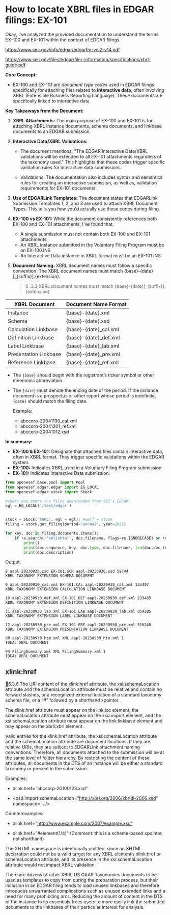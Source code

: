 # How to locate XBRL files in EDGAR filings: EX-101

Okay, I've analyzed the provided documentation to understand the terms EX-100 and EX-101 within the context of EDGAR filings.

https://www.sec.gov/info/edgar/edgarfm-vol2-v14.pdf

https://www.sec.gov/files/edgar/filer-information/specifications/xbrl-guide.pdf

**Core Concept:**

*   EX-100 and EX-101 are *document type codes* used in EDGAR filings specifically for attaching files related to **interactive data**, often involving XBRL (Extensible Business Reporting Language). These documents are specifically linked to interactive data.

**Key Takeaways from the Document:**

1.  **XBRL Attachments:** The main purpose of EX-100 and EX-101 is for attaching XBRL instance documents, schema documents, and linkbase documents to an EDGAR submission.

2.  **Interactive Data/XBRL Validations:**

    *   The document mentions, "The EDGAR Interactive Data/XBRL validations will be extended to all EX-101 attachments regardless of the taxonomy used." This highlights that these codes trigger specific validation rules for interactive data submissions.

    *  Validations:  The documentation also includes syntax and semantics rules for creating an interactive submission, as well as, validation requirements for EX-101 documents.

3.  **Use of EDGARLink Templates:** The document states that EDGARLink Submission Templates 1, 2, and 3 are used to attach XBRL Document Types. This tells you *how* you'd actually use these codes during filing.

4.  **EX-100 vs EX-101:** While the document consistently references both EX-100 and EX-101 attachments, I've found that:

    * A single submission must not contain both EX-100 and EX-101 attachments.
    * An XBRL instance submitted in the Voluntary Filing Program must be an EX-100.INS
    * An Interactive Data instance in XBRL format must be an EX-101.INS

5.  **Document Naming:** XBRL document names must follow a specific convention. The XBRL document names must match {base}-{date}[_{suffix}].{extension}.
    >6 .3.3  XBRL document names must match {base}-{date}[_{suffix}].{extension}

| XBRL Document | Document Name Format |
|----------------|-------------------|
| Instance | {base}-{date}.xml |
| Schema | {base}-{date}.xsd |
| Calculation Linkbase | {base}-{date}_cal.xml |
| Definition Linkbase | {base}-{date}_def.xml |
| Label Linkbase | {base}-{date}_lab.xml |
| Presentation Linkbase | {base}-{date}_pre.xml |
| Reference Linkbase | {base}-{date}_ref.xml |

 - The `{base}` should begin with the registrant’s ticker symbol or other mnemonic abbreviation.

 - The `{date}` must denote the ending date of the period.  If the instance document is a prospectus or other report whose period is indefinite, `{date}` should match the filing date.


    Example:
    *   abccorp-20041130\_cal.xml
    *   abccorp-20041201\_ref.xml
    *   abccorp-20041012.xsd

**In summary:**

*   **EX-100 & EX-101:** Designate that attached files contain interactive data, often in XBRL format. They trigger specific validations within the EDGAR system.
*   **EX-100:** Indicates XBRL used in a Voluntary Filing Program submission
*   **EX-101:** Indicates interactive Data submission.






```python
from openesef.base.pool import Pool
from openesef.edgar.edgar import EG_LOCAL
from openesef.edgar.stock import Stock

#where you store the files downloaded from SEC's EDGAR
egl = EG_LOCAL('/text/edgar')


stock = Stock('AAPL', egl = egl); #self = stock
filing = stock.get_filing(period='annual', year=2023)

for key, doc in filing.documents.items():
    if re.search(r'xml|xhtml', doc.filename, flags=re.IGNORECASE) or re.search(r'101|100', doc.type, flags=re.IGNORECASE):    
        print()
        print(doc.sequence, key, doc.type, doc.filename, len(doc.doc_text.data))
        print(doc.description)
```

Output: 

```
8 aapl-20230930.xsd EX-101.SCH aapl-20230930.xsd 59744
XBRL TAXONOMY EXTENSION SCHEMA DOCUMENT

9 aapl-20230930_cal.xml EX-101.CAL aapl-20230930_cal.xml 155407
XBRL TAXONOMY EXTENSION CALCULATION LINKBASE DOCUMENT

10 aapl-20230930_def.xml EX-101.DEF aapl-20230930_def.xml 233485
XBRL TAXONOMY EXTENSION DEFINITION LINKBASE DOCUMENT

11 aapl-20230930_lab.xml EX-101.LAB aapl-20230930_lab.xml 854285
XBRL TAXONOMY EXTENSION LABEL LINKBASE DOCUMENT

12 aapl-20230930_pre.xml EX-101.PRE aapl-20230930_pre.xml 516240
XBRL TAXONOMY EXTENSION PRESENTATION LINKBASE DOCUMENT

90 aapl-20230930_htm.xml XML aapl-20230930_htm.xml 1
IDEA: XBRL DOCUMENT

94 FilingSummary.xml XML FilingSummary.xml 1
IDEA: XBRL DOCUMENT
```

## xlink:href


6.3.6  The URI content of the xlink:href attribute, the xsi:schemaLocation attribute and the schemaLocation attribute must be relative and contain no forward slashes, or a
recognized external location of a standard taxonomy schema file, or a “#” followed by a shorthand xpointer.

The xlink:href attribute must appear on the link:loc element; the schemaLocation attribute must appear on the xsd:import element, and the xsi:schemaLocation attribute must appear on the link:linkbase element and may appear on the xbrli:xbrl element.

Valid entries for the xlink:href attribute, the xsi:schemaLocation attribute and the schemaLocation attribute are document locations.  If they are relative URIs, they are subject to EDGARLink attachment naming conventions. Therefore, all documents attached to the submission will be at the same level of folder hierarchy. By restricting the content of these attributes, all documents in the DTS of an instance will be either a standard taxonomy or present in the submission.

Examples:

*  xlink:href="abccorp-20100123.xsd"

*  <xsd:import schemaLocation="http://xbrl.org/2006/xbrldi-2006.xsd" namespace=
…/>

Counterexamples:

*  xlink:href="http://www.example.com/2007/example.xsd”

*  xlink:href="#element(1/4)" (Comment: this is a scheme-based xpointer, not shorthand)

The XHTML namespace is intentionally omitted, since an XHTML declaration could not be a valid target for any XBRL element’s xlink:href or schemaLocation attribute, and its presence in the xsi:schemaLocation attribute would not impact XBRL validation.

There are dozens of other XBRL US GAAP Taxonomies documents to be used as templates to copy from during the preparation process, but their inclusion in an EDGAR filing tends to load unused linkbases and therefore introduces unwarranted complications such as unused extended links and a need for many prohibiting arcs. Reducing the amount of content in the DTS of the instance to its essentials frees users to more easily link the submitted documents to the linkbases of their particular interest for analysis.
